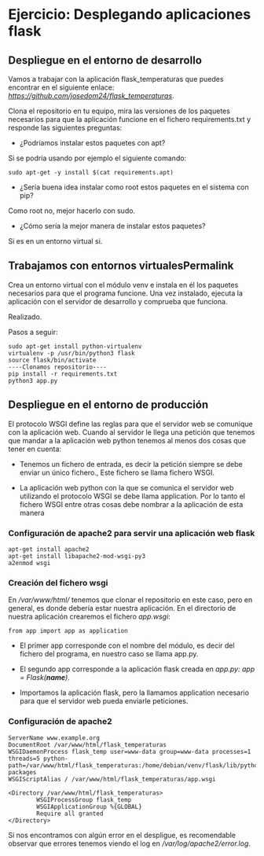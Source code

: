 # Ejercicio: Desplegando aplicaciones flask

## Despliegue en el entorno de desarrollo

Vamos a trabajar con la aplicación flask_temperaturas que puedes encontrar 
en el siguiente enlace: _https://github.com/josedom24/flask_temperaturas_.

Clona el repositorio en tu equipo, mira las versiones de los paquetes necesarios
para que la aplicación funcione en el fichero requirements.txt y responde las 
siguientes preguntas:

* ¿Podríamos instalar estos paquetes con apt?

Si se podría usando por ejemplo el siguiente comando:

```sudo apt-get -y install $(cat requirements.apt)```

* ¿Sería buena idea instalar como root estos paquetes en el sistema con pip?

Como root no, mejor hacerlo con sudo.

* ¿Cómo sería la mejor manera de instalar estos paquetes?

Si es en un entorno virtual si.

## Trabajamos con entornos virtualesPermalink

Crea un entorno virtual con el módulo venv e instala en él los paquetes 
necesarios para que el programa funcione. Una vez instalado, ejecuta la 
aplicación con el servidor de desarrollo y comprueba que funciona.

Realizado.

Pasos a seguir:

```
sudo apt-get install python-virtualenv
virtualenv -p /usr/bin/python3 flask
source flask/bin/activate
----Clonamos repositorio----
pip install -r requirements.txt
python3 app.py
```

## Despliegue en el entorno de producción

El protocolo WSGI define las reglas para que el servidor web se comunique con 
la aplicación web. Cuando al servidor le llega una petición que tenemos que
mandar a la aplicación web python tenemos al menos dos cosas que tener en 
cuenta:

* Tenemos un fichero de entrada, es decir la petición siempre se debe enviar 
un único fichero., Este fichero se llama fichero WSGI.

* La aplicación web python con la que se comunica el servidor web utilizando 
el protocolo WSGI se debe llama application. Por lo tanto el fichero WSGI 
entre otras cosas debe nombrar a la aplicación de esta manera

### Configuración de apache2 para servir una aplicación web flask

```
apt-get install apache2
apt-get install libapache2-mod-wsgi-py3
a2enmod wsgi
```

### Creación del fichero wsgi

En _/var/www/html/_ tenemos que clonar el repositorio en este caso, pero en 
general, es donde debería estar nuestra aplicación. En el directorio de 
nuestra aplicación crearemos el fichero _app.wsgi_:

```
from app import app as application
```

* El primer app corresponde con el nombre del módulo, es decir del fichero 
del programa, en nuestro caso se llama app.py.

* El segundo app corresponde a la aplicación flask creada en 
_app.py: app = Flask(__name__)_.
   
* Importamos la aplicación flask, pero la llamamos application necesario para 
que el servidor web pueda enviarle peticiones.

### Configuración de apache2

```
ServerName www.example.org
DocumentRoot /var/www/html/flask_temperaturas
WSGIDaemonProcess flask_temp user=www-data group=www-data processes=1 threads=5 python-path=/var/www/html/flask_temperaturas:/home/debian/venv/flask/lib/python3.7/site-packages
WSGIScriptAlias / /var/www/html/flask_temperaturas/app.wsgi

<Directory /var/www/html/flask_temperaturas>
        WSGIProcessGroup flask_temp
        WSGIApplicationGroup %{GLOBAL}
        Require all granted
</Directory>
```

Si nos encontramos con algún error en el despligue, es recomendable observar
que errores tenemos viendo el log en _/var/log/apache2/error.log_.
